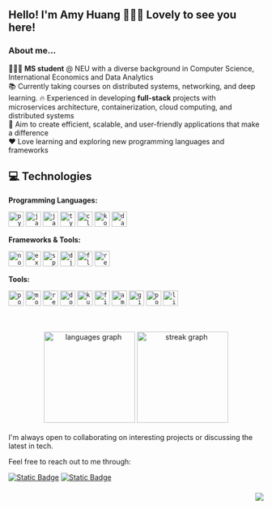 

## Hello! I'm Amy Huang 🙋🏻‍♀️ Lovely to see you here!

### About me...
<p>
  
👩🏻‍🎓 **MS student** @ NEU with a diverse background in Computer Science, International Economics and Data Analytics <br>
📚 Currently taking courses on distributed systems, networking, and deep learning. 
🔥 Experienced in developing **full-stack** projects with microservices architecture, containerization, cloud computing, and distributed systems <br>
🎯 Aim to create efficient, scalable, and user-friendly applications that make a difference <br>
❤️ Love learning and exploring new programming languages and frameworks <br>

</p>

## 💻 Technologies

**Programming Languages:**

<code><a href="https://www.python.org/" target="_blank" rel="noopener noreferrer"><img height="30" alt="python logo" src="https://cdn.jsdelivr.net/gh/devicons/devicon/icons/python/python-original.svg"></a></code>
<code><a href="https://www.oracle.com/java/" target="_blank" rel="noopener noreferrer"><img height="30" alt="java logo" src="https://cdn.jsdelivr.net/gh/devicons/devicon/icons/java/java-original.svg"></a></code>
<code><a href="https://developer.mozilla.org/en-US/docs/Web/JavaScript" target="_blank" rel="noopener noreferrer"><img height="30" alt="javascript logo" src="https://skillicons.dev/icons?i=js"></a></code>
<code><a href="https://www.typescriptlang.org/" target="_blank" rel="noopener noreferrer"><img height="30" alt="typescript logo" src="https://skillicons.dev/icons?i=ts"></a></code>
<code><a href="https://en.wikipedia.org/wiki/C_(programming_language)" target="_blank" rel="noopener noreferrer"><img height="30" alt="c logo" src="https://cdn.jsdelivr.net/gh/devicons/devicon/icons/c/c-original.svg"></a></code>
<code><a href="https://kotlinlang.org/" target="_blank" rel="noopener noreferrer"><img height="30" alt="kotlin logo" src="https://cdn.jsdelivr.net/gh/devicons/devicon/icons/kotlin/kotlin-original.svg"></a></code>
<code><a href="https://dart.dev/" target="_blank" rel="noopener noreferrer"><img height="30" alt="dart logo" src="https://cdn.jsdelivr.net/gh/devicons/devicon/icons/dart/dart-original.svg"></a></code>


**Frameworks & Tools:**

<code><a href="https://nodejs.org/" target="_blank" rel="noopener noreferrer"><img height="30" alt="nodejs logo" src="https://skillicons.dev/icons?i=nodejs"></a></code>
<code><a href="https://expressjs.com/" target="_blank" rel="noopener noreferrer"><img height="30" alt="express logo" src="https://skillicons.dev/icons?i=express"></a></code>
<code><a href="https://spring.io/" target="_blank" rel="noopener noreferrer"><img height="30" alt="spring logo" src="https://cdn.jsdelivr.net/gh/devicons/devicon/icons/spring/spring-original.svg"></a></code>
<code><a href="https://www.djangoproject.com/" target="_blank" rel="noopener noreferrer"><img height="30" alt="django logo" src="https://cdn.jsdelivr.net/gh/devicons/devicon/icons/django/django-plain.svg"></a></code>
<code><a href="https://flutter.dev/" target="_blank" rel="noopener noreferrer"><img height="30" alt="flutter logo" src="https://cdn.jsdelivr.net/gh/devicons/devicon/icons/flutter/flutter-original.svg"></a></code>
<code><a href="https://react.dev/" target="_blank" rel="noopener noreferrer"><img height="30" alt="react logo" src="https://cdn.jsdelivr.net/gh/devicons/devicon/icons/react/react-original.svg"></a></code>

**Tools:**

<code><a href="https://www.postgresql.org/" target="_blank" rel="noopener noreferrer"><img height="30" alt="postgresql logo" src="https://cdn.jsdelivr.net/gh/devicons/devicon/icons/postgresql/postgresql-original.svg"></a></code>
<code><a href="https://www.mongodb.com/" target="_blank" rel="noopener noreferrer"><img height="30" alt="mongodb logo" src="https://cdn.jsdelivr.net/gh/devicons/devicon/icons/mongodb/mongodb-original.svg"></a></code>
<code><a href="https://redis.io/" target="_blank" rel="noopener noreferrer"><img height="30" alt="redis logo" src="https://cdn.jsdelivr.net/gh/devicons/devicon/icons/redis/redis-original.svg"></a></code>
<code><a href="https://www.docker.com/" target="_blank" rel="noopener noreferrer"><img height="30" alt="docker logo" src="https://skillicons.dev/icons?i=docker"></a></code>
<code><a href="https://kubernetes.io/" target="_blank" rel="noopener noreferrer"><img height="30" alt="kubernetes logo" src="https://skillicons.dev/icons?i=kubernetes"></a></code>
<code><a href="https://firebase.google.com/" target="_blank" rel="noopener noreferrer"><img height="30" alt="firebase logo" src="https://cdn.jsdelivr.net/gh/devicons/devicon/icons/firebase/firebase-plain.svg"></a></code>
<code><a href="https://aws.amazon.com/" target="_blank" rel="noopener noreferrer"><img height="30" alt="amazonwebservices logo" src="https://skillicons.dev/icons?i=aws"></a></code>
<code><a href="https://git-scm.com/" target="_blank" rel="noopener noreferrer"><img height="30" alt="git logo" src="https://skillicons.dev/icons?i=git"></a></code>
<code><a href="https://www.postman.com/" target="_blank" rel="noopener noreferrer"><img height="30" alt="postman logo" src="https://skillicons.dev/icons?i=postman"></a></code>
<code><a href="https://www.linux.org/" target="_blank" rel="noopener noreferrer"><img height="30" alt="linux logo" src="https://cdn.jsdelivr.net/gh/devicons/devicon/icons/linux/linux-original.svg"></a></code>

<br>
<br>

<div align="center">
  <img src="https://github-readme-stats.vercel.app/api/top-langs?username=amyhuang95&locale=en&hide_title=false&layout=compact&card_width=320&langs_count=5&theme=default&hide_border=false&order=2&hide=jupyter%20notebook" height="180" alt="languages graph"  />     
  <img src="https://streak-stats.demolab.com?user=amyhuang95&locale=en&mode=weekly&theme=default&hide_border=false&border_radius=5&order=3" height="180" alt="streak graph"  />
</div>

<br>
I'm always open to collaborating on interesting projects or discussing the latest in tech. 

Feel free to reach out to me through:

[![Static Badge](https://img.shields.io/badge/hsinyaohuang-0077B5?style=flat-square&logo=linkedin&logoColor=f5f3f2&logoSize=14&labelColor=0077B5)](https://www.linkedin.com/in/hsinyaohuang/) [![Static Badge](https://img.shields.io/badge/amyhshuang%40gmail.com-D14836?style=flat-square&logo=gmail&logoColor=f5f3f2&logoSize=14&labelColor=D14836)](mailto:amyhshuang@gmail.com)

###
<div align="right">
  <img src="https://visitor-badge.laobi.icu/badge?page_id=amyhuang95.amyhuang95&left_color=dimgrey&right_color=darkorange&left_text=views"  />
</div>

